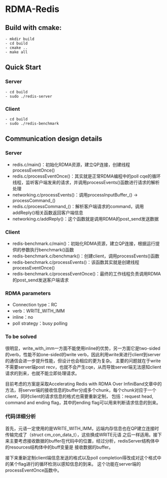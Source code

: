 # RDMA-Redis

## Build with cmake: ##

    - mkdir build
    - cd build
    - cmake ..  
    - make all
	
## Quick Start ##

### Server ###

    - cd build
    - sudo ./redis-server
	
### Client ###

    - cd build
    - sudo ./redis-benchmark

## Communication design details ##

### Server ###

* redis.c/main()：初始化RDMA资源，建立QP连接，创建线程processEventOnce()
* redis.c/processEventOnce()：其实就是正常RDMA编程中的poll cqe的循环线程，监听客户端发来的请求，并调用processEvents()函数进行请求的解析处理
* networking.c/processEvents()：调用processInputBuffer_() -> processCommand_()
* redis.c/processCommand_()：解析客户端请求的command，调用addReply()相关函数返回客户端信息
* networking.c/addReply()：这个函数就是调用RDMA的post_send发送数据

### Client ###

* redis-benchmark.c/main()：初始化RDMA资源，建立QP连接，根据运行提供的参数执行benchmark()函数
* redis-benchmark.c/benchmark()：创建client，调用processEvents()函数
* redis-benchmark.c/processEvents()：该函数其实就是创建线程processEventOnce()
* redis-benchmark.c/processEventOnce()：最终的工作线程负责调用RDMA的post_send发送客户端请求


### RDMA parameters ###

* Connection type：RC
* verb：WRITE_WITH_IMM
* inline：no
* poll strategy：busy polling


### To be solved ###

很明显，write_with_imm一方面不能使用inline的优势，另一方面它是two-sided的verb，性能不如one-sided的write verb，因此利用write来进行client到server的通信会进一步提升性能，但设计也会相应的更为复杂。
主要的问题就在于write不需要server端post recv，也就不会产生cqe，从而导致server端无法感知client请求的到来，也就不能立即处理请求。

目前考虑的方案是采取Accelerating Redis with RDMA Over InfiniBand文章中的方法，将server端的接收信息的buffer分成多个chunk，每个chunk对应于一个client，同时client的请求信息的格式也需要重新定制，
包括：request head, command and ending flag，其中的ending flag可以用来判断请求信息的到来。

### 代码详细分析 ###

首先，元语一定使用的是WRITE_WITH_IMM，远端内存信息也在QP建立连接时传输完成了（struct cm_con_data_t），这些换成WRITE元语
之后一样适用。接下来主要考虑接收数据的buffer在代码中的位置，经过分析，redisServer结构体中的resources结构体中的buff变量是
接收数据的buffer。

接下来重新定制client端信息发送的格式以及poll completion得改成对这个格式中的某个flag进行的循环检测以感知信息的到来。
这个功能在server端的processEventOnce函数中。

